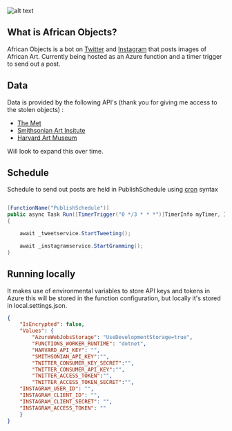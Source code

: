 
![alt text](https://user-images.githubusercontent.com/15980314/212194101-d5c7095d-017a-470b-a80a-33b2b3c71c15.jpg)

## What is African Objects?

African Objects is a bot on [Twitter](https://twitter.com/AfricanObjects/) and [Instagram](https://www.instagram.com/africanobjects/) that posts images of African Art. Currently being hosted as an Azure function and a timer trigger to send out a post.

## Data

Data is provided by the following API's (thank you for giving me access to the stolen objects) :
- [The Met](https://metmuseum.github.io/)
- [Smithsonian Art Insitute](http://edan.si.edu/openaccess/apidocs/)
- [Harvard Art Museum](https://github.com/harvardartmuseums/api-docs)

Will look to expand this over time. 

## Schedule 

Schedule to send out posts are held in PublishSchedule using [cron](https://en.wikipedia.org/wiki/Cron) syntax 

```c#

[FunctionName("PublishSchedule")]
public async Task Run([TimerTrigger("0 */3 * * *")]TimerInfo myTimer, ILogger log)
{

    await _tweetservice.StartTweeting();

    await _instagramservice.StartGramming();
}
```

## Running locally

It makes use of environmental variables to store API keys and tokens in Azure this will be stored in the function configuration, but locally it's stored in local.settings.json. 

```json
{
    "IsEncrypted": false,
    "Values": {
        "AzureWebJobsStorage": "UseDevelopmentStorage=true",
        "FUNCTIONS_WORKER_RUNTIME": "dotnet",
        "HARVARD_API_KEY": "",
        "SMITHSONIAN_API_KEY":"",
        "TWITTER_CONSUMER_KEY_SECRET":"",
        "TWITTER_CONSUMER_API_KEY":"",
        "TWITTER_ACCESS_TOKEN":"",
        "TWITTER_ACCESS_TOKEN_SECRET":"",
	"INSTAGRAM_USER_ID": "",
	"INSTAGRAM_CLIENT_ID": "",
  	"INSTAGRAM_CLIENT_SECRET": "",
	"INSTAGRAM_ACCESS_TOKEN": ""
    }
}
```

